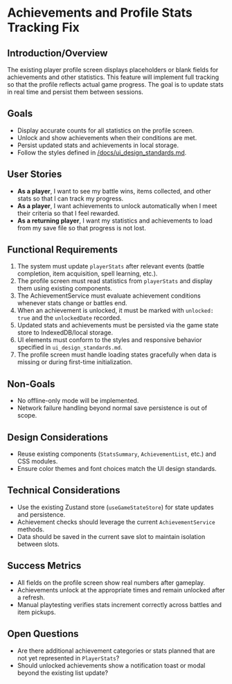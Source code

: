 # Achievements and Profile Stats Tracking Fix

## Introduction/Overview
The existing player profile screen displays placeholders or blank fields for achievements and other statistics. This feature will implement full tracking so that the profile reflects actual game progress. The goal is to update stats in real time and persist them between sessions.

## Goals
- Display accurate counts for all statistics on the profile screen.
- Unlock and show achievements when their conditions are met.
- Persist updated stats and achievements in local storage.
- Follow the styles defined in [/docs/ui_design_standards.md](../docs/ui_design_standards.md).

## User Stories
- **As a player**, I want to see my battle wins, items collected, and other stats so that I can track my progress.
- **As a player**, I want achievements to unlock automatically when I meet their criteria so that I feel rewarded.
- **As a returning player**, I want my statistics and achievements to load from my save file so that progress is not lost.

## Functional Requirements
1. The system must update `playerStats` after relevant events (battle completion, item acquisition, spell learning, etc.).
2. The profile screen must read statistics from `playerStats` and display them using existing components.
3. The AchievementService must evaluate achievement conditions whenever stats change or battles end.
4. When an achievement is unlocked, it must be marked with `unlocked: true` and the `unlockedDate` recorded.
5. Updated stats and achievements must be persisted via the game state store to IndexedDB/local storage.
6. UI elements must conform to the styles and responsive behavior specified in `ui_design_standards.md`.
7. The profile screen must handle loading states gracefully when data is missing or during first-time initialization.

## Non-Goals
- No offline-only mode will be implemented.
- Network failure handling beyond normal save persistence is out of scope.

## Design Considerations
- Reuse existing components (`StatsSummary`, `AchievementList`, etc.) and CSS modules.
- Ensure color themes and font choices match the UI design standards.

## Technical Considerations
- Use the existing Zustand store (`useGameStateStore`) for state updates and persistence.
- Achievement checks should leverage the current `AchievementService` methods.
- Data should be saved in the current save slot to maintain isolation between slots.

## Success Metrics
- All fields on the profile screen show real numbers after gameplay.
- Achievements unlock at the appropriate times and remain unlocked after a refresh.
- Manual playtesting verifies stats increment correctly across battles and item pickups.

## Open Questions
- Are there additional achievement categories or stats planned that are not yet represented in `PlayerStats`?
- Should unlocked achievements show a notification toast or modal beyond the existing list update?
